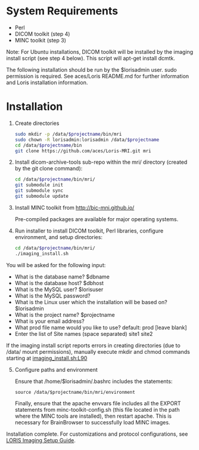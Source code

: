 # System Requirements
 * Perl
 * DICOM toolkit (step 4)
 * MINC toolkit (step 3)

Note: For Ubuntu installations, DICOM toolkit will be installed by the imaging install script (see step 4 below). This script will apt-get install dcmtk.   

The following installation should be run by the $lorisadmin user. sudo permission is required.
See aces/Loris README.md for further information and Loris installation information. 

# Installation

1. Create directories

   ```bash
   sudo mkdir -p /data/$projectname/bin/mri
   sudo chown -R lorisadmin:lorisadmin /data/$projectname
   cd /data/$projectname/bin
   git clone https://github.com/aces/Loris-MRI.git mri
   ```
   
2. Install dicom-archive-tools sub-repo within the mri/ directory (created by the git clone command):

   ```bash
   cd /data/$projectname/bin/mri/
   git submodule init
   git submodule sync
   git submodule update
   ```

3. Install MINC toolkit from http://bic-mni.github.io/ 

   Pre-compiled packages are available for major operating systems.

4. Run installer to install DICOM toolkit, Perl libraries, configure environment, and setup directories:

   ```bash 
   cd /data/$projectname/bin/mri/
   ./imaging_install.sh
   ```

  You will be asked for the following input: 

 * What is the database name? $dbname
 * What is the database host? $dbhost
 * What is the MySQL user? $lorisuser 
 * What is the MySQL password? 
 * What is the Linux user which the installation will be based on? $lorisadmin
 * What is the project name? $projectname
 * What is your email address? 
 * What prod file name would you like to use? default: prod  [leave blank]
 * Enter the list of Site names (space separated) site1 site2

  If the imaging install script reports errors in creating directories (due to /data/ mount permissions), manually execute mkdir and chmod commands starting at [imaging_install.sh:L90](https://github.com/aces/Loris-MRI/blob/master/imaging_install.sh#L90)

5. Configure paths and environment

   Ensure that /home/$lorisadmin/.bashrc includes the statements: 

   ```source /data/$projectname/bin/mri/environment```

   Finally, ensure that the apache envvars file includes all the EXPORT statements from minc-toolkit-config.sh (this file located in the path where the MINC tools are installed), then restart apache. This is necessary for BrainBrowser to successfully load MINC images.


Installation complete. For customizations and protocol configurations, see [LORIS Imaging Setup Guide](https://github.com/aces/Loris/wiki/Imaging-Database).

